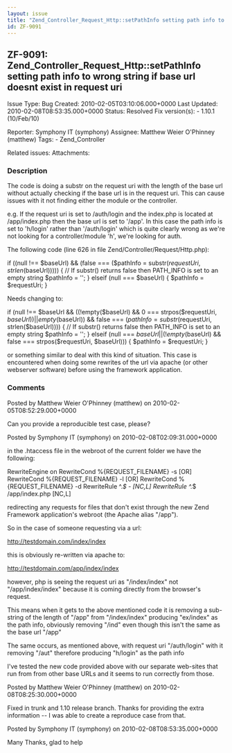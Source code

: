 ```yaml
---
layout: issue
title: "Zend_Controller_Request_Http::setPathInfo setting path info to wrong string if base url doesnt exist in request uri"
id: ZF-9091
---
```


ZF-9091: Zend\_Controller\_Request\_Http::setPathInfo setting path info to wrong string if base url doesnt exist in request uri
-------------------------------------------------------------------------------------------------------------------------------

 Issue Type: Bug Created: 2010-02-05T03:10:06.000+0000 Last Updated: 2010-02-08T08:53:35.000+0000 Status: Resolved Fix version(s): - 1.10.1 (10/Feb/10)
 
 Reporter:  Symphony IT (symphony)  Assignee:  Matthew Weier O'Phinney (matthew)  Tags: - Zend\_Controller
 
 Related issues: 
 Attachments: 
### Description

The code is doing a substr on the request uri with the length of the base url without actually checking if the base url is in the request uri. This can cause issues with it not finding either the module or the controller.

e.g. If the request uri is set to /auth/login and the index.php is located at /app/index.php then the base url is set to '/app'. In this case the path info is set to 'h/login' rather than '/auth/login' which is quite clearly wrong as we're not looking for a controller/module 'h', we're looking for auth.

The following code (line 626 in file Zend/Controller/Request/Http.php):

if ((null !== $baseUrl) && (false === ($pathInfo = substr($requestUri, strlen($baseUrl))))) { // If substr() returns false then PATH\_INFO is set to an empty string $pathInfo = ''; } elseif (null === $baseUrl) { $pathInfo = $requestUri; }

Needs changing to:

if (null !== $baseUrl && ((!empty($baseUrl) && 0 === strpos($requestUri, $baseUrl)) || empty($baseUrl)) && false === ($pathInfo = substr($requestUri, strlen($baseUrl)))) { // If substr() returns false then PATH\_INFO is set to an empty string $pathInfo = ''; } elseif (null === $baseUrl || (!empty($baseUrl) && false === strpos($requestUri, $baseUrl))) { $pathInfo = $requestUri; }

or something similar to deal with this kind of situation. This case is encountered when doing some rewrites of the url via apache (or other webserver software) before using the framework application.

 

 

### Comments

Posted by Matthew Weier O'Phinney (matthew) on 2010-02-05T08:52:29.000+0000

Can you provide a reproducible test case, please?

 

 

Posted by Symphony IT (symphony) on 2010-02-08T02:09:31.000+0000

in the .htaccess file in the webroot of the current folder we have the following:

RewriteEngine on RewriteCond %{REQUEST\_FILENAME} -s [OR] RewriteCond %{REQUEST\_FILENAME} -l [OR] RewriteCond %{REQUEST\_FILENAME} -d RewriteRule ^._$ - [NC,L] RewriteRule ^._$ /app/index.php [NC,L]

redirecting any requests for files that don't exist through the new Zend Framework application's webroot (the Apache alias "/app").

So in the case of someone requesting via a url:

<http://testdomain.com/index/index>

this is obviously re-written via apache to:

<http://testdomain.com/app/index/index>

however, php is seeing the request uri as "/index/index" not "/app/index/index" because it is coming directly from the browser's request.

This means when it gets to the above mentioned code it is removing a sub-string of the length of "/app" from "/index/index" producing "ex/index" as the path info, obviously removing "/ind" even though this isn't the same as the base url "/app"

The same occurs, as mentioned above, with request uri "/auth/login" with it removing "/aut" therefore producing "h/login" as the path info

I've tested the new code provided above with our separate web-sites that run from from other base URLs and it seems to run correctly from those.

 

 

Posted by Matthew Weier O'Phinney (matthew) on 2010-02-08T08:25:30.000+0000

Fixed in trunk and 1.10 release branch. Thanks for providing the extra information -- I was able to create a reproduce case from that.

 

 

Posted by Symphony IT (symphony) on 2010-02-08T08:53:35.000+0000

Many Thanks, glad to help

 

 